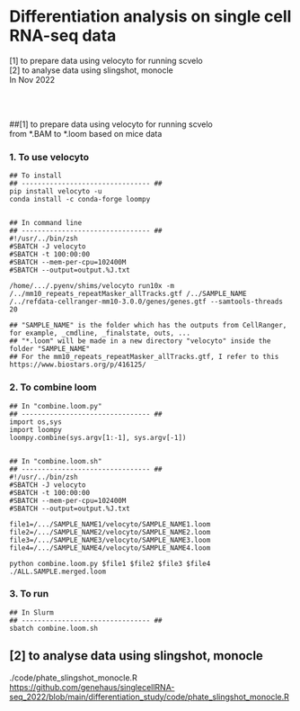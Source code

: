 # Differentiation analysis on single cell RNA-seq data  <br> 
[1] to prepare data using velocyto for running scvelo <br> 
[2] to analyse data using slingshot, monocle <br> 
In Nov 2022

<br>
<br>

##[1] to prepare data using velocyto for running scvelo <br>
from *.BAM to *.loom based on mice data 

### 1. To use velocyto  <br> 


	## To install 
	## -------------------------------- ##
	pip install velocyto -u
	conda install -c conda-forge loompy
	
		
	## In command line 
	## -------------------------------- ##
	#!/usr/../bin/zsh
	#SBATCH -J velocyto
	#SBATCH -t 100:00:00
	#SBATCH --mem-per-cpu=102400M
	#SBATCH --output=output.%J.txt
	
	/home/.../.pyenv/shims/velocyto run10x -m /../mm10_repeats_repeatMasker_allTracks.gtf /../SAMPLE_NAME /../refdata-cellranger-mm10-3.0.0/genes/genes.gtf --samtools-threads 20
	
	## "SAMPLE_NAME" is the folder which has the outputs from CellRanger, for example, _cmdline, _finalstate, outs, ...   
	## "*.loom" will be made in a new directory "velocyto" inside the folder "SAMPLE_NAME"	
	## For the mm10_repeats_repeatMasker_allTracks.gtf, I refer to this https://www.biostars.org/p/416125/


### 2. To combine loom  <br> 


	## In "combine.loom.py"
	## -------------------------------- ##
	import os,sys
	import loompy
	loompy.combine(sys.argv[1:-1], sys.argv[-1])
	
	
	## In "combine.loom.sh"
	## -------------------------------- ##
	#!/usr/../bin/zsh
	#SBATCH -J velocyto
	#SBATCH -t 100:00:00
	#SBATCH --mem-per-cpu=102400M
	#SBATCH --output=output.%J.txt
	
	file1=/.../SAMPLE_NAME1/velocyto/SAMPLE_NAME1.loom
	file2=/.../SAMPLE_NAME2/velocyto/SAMPLE_NAME2.loom
	file3=/.../SAMPLE_NAME3/velocyto/SAMPLE_NAME3.loom
	file4=/.../SAMPLE_NAME4/velocyto/SAMPLE_NAME4.loom
	
	python combine.loom.py $file1 $file2 $file3 $file4 ./ALL.SAMPLE.merged.loom
	


### 3. To run  <br>


	## In Slurm 
	## -------------------------------- ##
	sbatch combine.loom.sh



## [2] to analyse data using slingshot, monocle <br> 
./code/phate_slingshot_monocle.R <br>
https://github.com/genehaus/singlecellRNA-seq_2022/blob/main/differentiation_study/code/phate_slingshot_monocle.R




